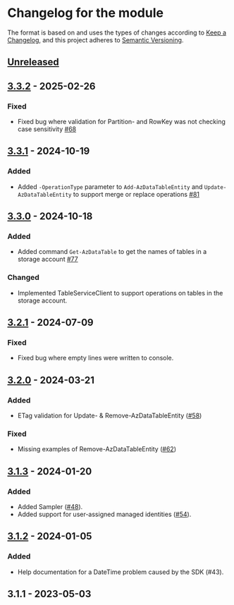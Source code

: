 # Changelog for the module

The format is based on and uses the types of changes according to [Keep a Changelog](https://keepachangelog.com/en/1.0.0/), and this project adheres to [Semantic Versioning](https://semver.org/spec/v2.0.0.html).

## [Unreleased]

## [3.3.2] - 2025-02-26

### Fixed

- Fixed bug where validation for Partition- and RowKey was not checking case sensitivity [#68](https://github.com/PalmEmanuel/AzBobbyTables/pull/81)

## [3.3.1] - 2024-10-19

### Added

-   Added `-OperationType` parameter to `Add-AzDataTableEntity` and `Update-AzDataTableEntity` to support merge or replace operations [#81](https://github.com/PalmEmanuel/AzBobbyTables/pull/81)

## [3.3.0] - 2024-10-18

### Added

-   Added command `Get-AzDataTable` to get the names of tables in a storage account [#77](https://github.com/PalmEmanuel/AzBobbyTables/issues/77)

### Changed

-   Implemented TableServiceClient to support operations on tables in the storage account.

## [3.2.1] - 2024-07-09

### Fixed

-   Fixed bug where empty lines were written to console.

## [3.2.0] - 2024-03-21

### Added

-   ETag validation for Update- & Remove-AzDataTableEntity ([#58](https://github.com/PalmEmanuel/AzBobbyTables/issues/58))

### Fixed

-   Missing examples of Remove-AzDataTableEntity ([#62](https://github.com/PalmEmanuel/AzBobbyTables/issues/62))

## [3.1.3] - 2024-01-20

### Added

-   Added Sampler ([#48](https://github.com/PalmEmanuel/AzBobbyTables/issues/48)).
-   Added support for user-assigned managed identities ([#54](https://github.com/PalmEmanuel/AzBobbyTables/issues/54)).

## [3.1.2] - 2024-01-05

### Added

-   Help documentation for a DateTime problem caused by the SDK (#43).

## 3.1.1 - 2023-05-03

[Unreleased]: https://github.com/PalmEmanuel/AzBobbyTables/compare/v3.3.2...HEAD

[3.3.2]: https://github.com/PalmEmanuel/AzBobbyTables/compare/v3.3.1...v3.3.2

[3.3.1]: https://github.com/PalmEmanuel/AzBobbyTables/compare/v3.3.0...v3.3.1

[3.3.0]: https://github.com/PalmEmanuel/AzBobbyTables/compare/v3.2.1...v3.3.0

[3.2.1]: https://github.com/PalmEmanuel/AzBobbyTables/compare/v3.2.0...v3.2.1

[3.2.0]: https://github.com/PalmEmanuel/AzBobbyTables/compare/v3.1.3...v3.2.0

[3.1.3]: https://github.com/PalmEmanuel/AzBobbyTables/compare/v3.1.2...v3.1.3

[3.1.2]: https://github.com/PalmEmanuel/AzBobbyTables/compare/d854153aca6c5cce35a123deb86653a0d3289b07...v3.1.2
